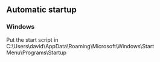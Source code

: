 ## Automatic startup
### Windows
Put the start script in C:\Users\david\AppData\Roaming\Microsoft\Windows\Start Menu\Programs\Startup